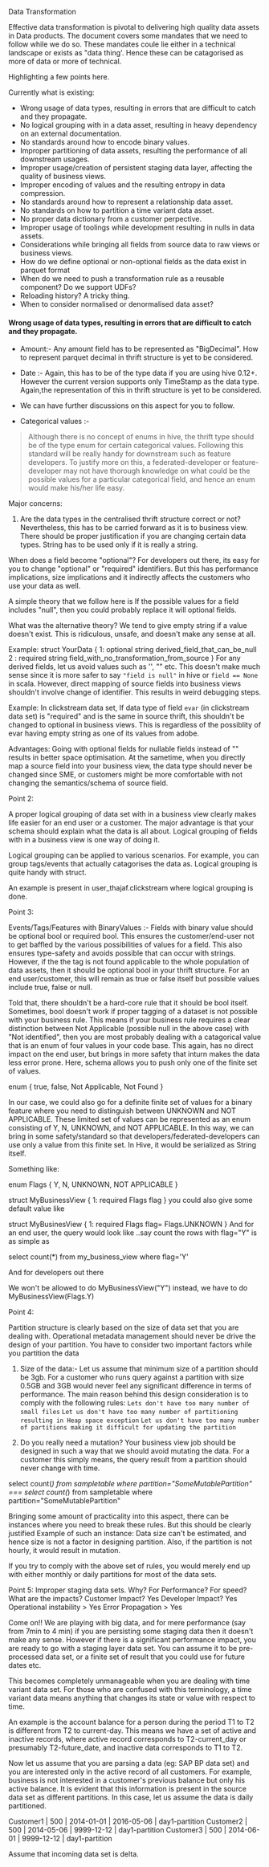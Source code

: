 
Data Transformation

Effective data transformation is pivotal to delivering high quality data assets in Data products. The document
covers some mandates that we need to follow while we do so. These mandates coule lie either in a technical landscape
or exists as "data thing'. Hence these can be catagorised as more of data or more of technical.


Highlighting a few points here. 

Currently what is existing:

* Wrong usage of data types, resulting in errors that are difficult to catch and they propagate.
* No logical grouping with in a data asset, resulting in heavy dependency on an external documentation. 
* No standards around how to encode binary values.
* Improper partitioning of data assets, resulting the performance of all downstream usages.
* Improper usage/creation of persistent staging data layer, affecting the quality of business views.
* Improper encoding of values and the resulting entropy in data compression.
* No standards around how to represent a relationship data asset.
* No standards on how to partition a time variant data asset.
* No proper data dictionary from a customer perpective.
* Improper usage of toolings while development resulting in nulls in data assets.
* Considerations while bringing all fields from source data to raw views or business views.
* How do we define optional or non-optional fields as the data exist in parquet format
* When do we need to push a transformation rule as a reusable component? Do we support UDFs?
* Reloading history? A tricky thing.
* When to consider normalised or denormalised data asset?


#### Wrong usage of data types, resulting in errors that are difficult to catch and they propagate.

* Amount:- Any amount field has to be represented as "BigDecimal". How to represent parquet decimal in thrift structure
is yet to be considered.

* Date :- Again, this has to be of the type data if you are using hive 0.12+. However the current version supports only
TimeStamp as the data type. Again,the representation of this in thrift structure is yet to be considered.

* We can have further discussions on this aspect for you to follow.

* Categorical values :- 
>Although there is no concept of enums in hive, the thrift type should be of the type enum for certain categorical values.
>Following this standard will be really handy for downstream such as feature developers. To justify more on this, a federated-developer or feature-developer may not have thorough knowledge on what could be the possible values for a particular categorical field, and hence an enum would make his/her life easy. 


Major concerns: 
1) Are the data types in the centralised thrift structure correct or not? Nevertheless, this has to be carried forward
as it is to business view. There should be proper justification if you are changing certain data types. 
String has to be used only if it is really a string.


When does a field become "optional"?
For developers out there, its easy for you to change "optional" or "required" identifiers. But this has
performance implications, size implications and it indirectly affects the customers who use your data as well.

A simple theory that we follow here is
If the possible values for a field includes "null", then you could probably replace it will optional fields.

What was the alternative theory?
We tend to give empty string if a value doesn't exist. This is ridiculous, unsafe, and doesn't make any sense at all.

Example:
  struct YourData {
    1: optional string derived_field_that_can_be_null
    2
    : required string field_with_no_transformation_from_source 
  }
For any derived fields, let us avoid values such as '', "" etc. This doesn't make much sense since it is more safer
to say `"field is null"` in hive or `field == None` in scala. 
However, direct mapping of source fields into business views shouldn't involve change of identifier. This results
in weird debugging steps.

Example:
  In clickstream data set, If data type of field `evar` (in clickstream data set)  is "required" and is the same in 
  source thrift, this shouldn't be changed to optional in business views. 
  This is regardless of the possiblity of evar having empty string as one of its values from adobe.
  

Advantages:
 Going with optional fields for nullable fields instead of "" results in better space optimisation. 
 At the sametime, when you directly map a source field into your business view, the data type should never be changed since
 SME, or customers might be more comfortable with not changing the semantics/schema of source field.
 
 
Point 2:

A proper logical grouping of data set with in a business view clearly makes life easier for an end user or a customer.
The major advantage is that your schema should explain what the data is all about. Logical grouping of fields with in a business
view is one way of doing it.

Logical grouping can be applied to various scenarios. For example, you can group tags/events that actually catagorises the data
as. Logical grouping is quite handy with struct.

An example is present in user_thajaf.clickstream where logical grouping is done.
  
  
Point 3:  
  
Events/Tags/Features with BinaryValues :- Fields with binary value should be optional bool or required bool. This
ensures the customer/end-user not to get baffled by the various possibilities of values for a field. This also ensures type-safety
and avoids possible that can occur with strings. However, if the the tag is not found applicable to the whole population of data assets, 
then it should be optional bool in your thrift structure. For an end user/customer, this will remain as true or false itself but possible values include true, false or null. 

Told that, there shouldn't be a hard-core rule that it should be bool itself. Sometimes, bool doesn't work if proper tagging 
of a dataset is not possible with your business rule. This means if your business rule requires a clear distinction between
Not Applicable (possible null in the above case) with "Not identified", then you are most probably dealing with a catagorical
value that is an enum of four values in your code base. This again, has no direct impact on the end user, but brings in more
safety that inturn makes the data less error prone. Here, schema allows you to push only one of the finite set of values.

enum {
  true,
  false,
  Not Applicable,
  Not Found
}

In our case, we could also go for a definite finite set of values for a binary feature where you need to distinguish between UNKNOWN and NOT APPLICABLE. These limited set of values can be represented as an enum consisting of Y, N, UNKNOWN, and NOT APPLICABLE. In this way, we can bring in some safety/standard so that developers/federated-developers can use only a value from this finite set.
In Hive, it would be serialized as String itself.

Something like:

enum Flags {
Y,
N,
UNKNOWN,
NOT APPLICABLE
}

struct MyBusinessView {
1: required Flags flag
}
you could also give some default value like

struct MyBusinesView {
1: required Flags flag= Flags.UNKNOWN
}
And for an end user, the query would look like ..say count the rows with flag="Y" is as simple as

select count(*) from my_business_view where flag='Y'

And for developers out there

We won't be allowed to do MyBusinessView("Y") instead, we have to do MyBusinessView(Flags.Y)


Point 4:

Partition structure is clearly based on the size of data set that you are dealing with. Operational metadata management
should never be drive the design of your partition. You have to consider two important factors while you partition the data

1. Size of the data:- Let us assume that minimum size of a partition should be 3gb. For a customer who runs query
against a partition with size 0.5GB and 3GB would never feel any significant difference in terms of performance.
The main reason behind this design consideration is to comply with the following rules:
`Lets don't have too many number of small files`
`Let us don't have too many number of partitioning resulting in Heap space exception`
`Let us don't have too many number of partitions making it difficult for updating the partition`

2. Do you really need a mutation? 
 Your business view job should be designed in such a way that we should avoid mutating the data. 
 For a customer this simply means, the query result from a partition should never change with time.
 
 select count(*) from sampletable where partition="SomeMutablePartition" === select count(*) from sampletable where partition="SomeMutablePartition"
  
 
 Bringing some amount of practicality into this aspect, there can be instances where you need to break these rules. But this
 should be clearly justified 
 Example of such an instance: Data size can't be estimated, and hence size is not a factor in designing partition. Also,
 if the partition is not hourly, it would result in mutation.
 
 If you try to comply with the above set of rules, you would merely end up with either monthly or daily partitions for most
 of the data sets.
 
Point 5:
Improper staging data sets. Why? For Performance? For speed? 
What are the impacts?
Customer Impact? Yes
Developer Impact? Yes
Operational instability > Yes
Error Propagation > Yes

Come on!! We are playing with big data, and for mere performance (say from 7min to 4 min) if you are persisting some
staging data then it doesn't make any sense. However if there is a significant performance impact, you are ready to go
with a staging layer data set. You can assume it to be  pre-processed data set, or a finite set of result that you could
use for future dates etc.

This becomes completely unmanageable when you are dealing with time variant data set. For those who are confused with this terminology,
a time variant data means anything that changes its state or value with respect to time.

An example is the account balance for a person during the period T1 to T2 is different from T2 to current-day.
This means we have a set of active and inactive records, where active record corresponds to T2-current_day or
presumably T2-future_date, and inactive data corresponds to T1 to T2.

Now let us assume that you are parsing a data (eg: SAP BP data set) and you are interested only in the active record
of all customers. For example, business is not interested in a customer's previous balance but only his active balance.
It is evident that this information is present in the source data set as different partitions. In this case, let us assume
the data is daily partitioned.

Customer1 | 500 | 2014-01-01 | 2016-05-06 | day1-partition
Customer2 | 500 | 2014-05-06 | 9999-12-12 | day1-partition
Customer3 | 500 | 2014-06-01 | 9999-12-12 | day1-partition

Assume that incoming data set is delta.





 




